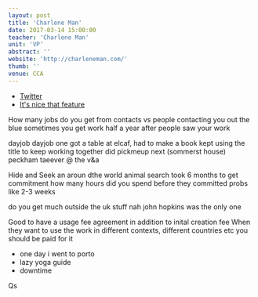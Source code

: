 ```yaml
---
layout: post
title: 'Charlene Man'
date: 2017-03-14 15:00:00
teacher: 'Charlene Man'
unit: 'VP'
abstract: ''
website: 'http://charleneman.com/'
thumb: ''
venue: CCA
---
```


- [Twitter](https://twitter.com/charlene_man?lang=en)
- [It's nice that feature](http://www.itsnicethat.com/articles/illustrator-charlene-mans-130117)

How many jobs do you get from contacts vs people contacting you out the blue
sometimes you get work half a year after people saw your work

dayjob
dayjob one
got a table at elcaf, had to make a book
kept using the title to keep working together
did pickmeup next (sommerst house)
peckham taeever @ the v&a

Hide and Seek
an aroun dthe world animal search
took 6 months to get commitment
how many hours did you spend before they committed
probs like 2-3 weeks

do you get much outside the uk stuff
nah john hopkins was the only one

Good to have a usage fee agreement in addition to inital creation fee
When they want to use the work in different contexts, different countries etc you should be paid for it

- one day i went to porto
- lazy yoga guide
- downtime

Qs
